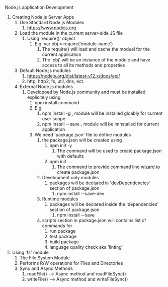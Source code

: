 Node.js application Development

1. Creating Node.js Server Apps
   1. Use Standard Node.js Modules
      1. https://www.nodejs.org
   2. Load the module in the current server-side JS file
      1. Using 'require()' object
         1. E.g. var obj = require('module-name')
            1. The require() will load and cache the moduel for the current application
            2. The 'obj' will be an instance of the module and have access to all its methods and properties
   3. Default Node.js modules
      1. https://nodejs.org/dist/latest-v12.x/docs/api/
      2. http, http2, fs, util, dns, ect.
   4. External Node.js modules
      1. Developoed by Node.js community and must be installed explicitely using
         1. npm install command
         2. E.g.
            1. npm install -g <module-name>, module will be installed gloably for current user scope
            2. npm install --save <module-name>, module will be imnstalled for current application
         3. We need 'package.json' file to define modules
            1. the package.json will be created using
               1. npm init -y
                  1. The command will be used to create package.json with defaults
               2. npm init
                  1. The command to provide command line wizard to create package.json
            2. Development only modules
               1. packages will be declared in 'devDependencies' section of package.json
                  1. npm install --save-dev <module-name or package-name>
            3. Runtime modules
               1. packages will be declared inside the 'dependencies' section of package.json
                  1. npm install --save <module-name or package-name>
            4. scripts section in package.json will contains list of commands for
               1. run package
               2. test package
               3. build package
               4. language quality check aka 'linting'
2. Using 'fs' module
   1. The File System Module
   2. Performs R/W operations for Files and Directories
   3. Sync and Async Methods
      1. readFile() --> Async method and readFileSync()
      2. writeFile() --> Async method and writeFileSync()

